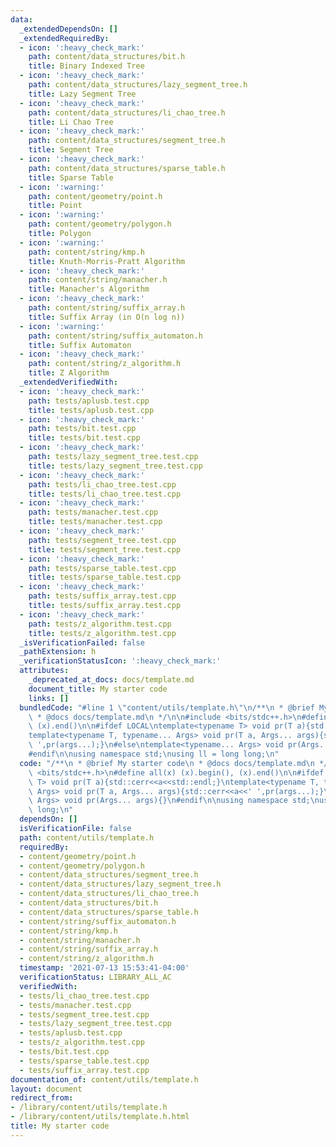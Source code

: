 ```yaml
---
data:
  _extendedDependsOn: []
  _extendedRequiredBy:
  - icon: ':heavy_check_mark:'
    path: content/data_structures/bit.h
    title: Binary Indexed Tree
  - icon: ':heavy_check_mark:'
    path: content/data_structures/lazy_segment_tree.h
    title: Lazy Segment Tree
  - icon: ':heavy_check_mark:'
    path: content/data_structures/li_chao_tree.h
    title: Li Chao Tree
  - icon: ':heavy_check_mark:'
    path: content/data_structures/segment_tree.h
    title: Segment Tree
  - icon: ':heavy_check_mark:'
    path: content/data_structures/sparse_table.h
    title: Sparse Table
  - icon: ':warning:'
    path: content/geometry/point.h
    title: Point
  - icon: ':warning:'
    path: content/geometry/polygon.h
    title: Polygon
  - icon: ':warning:'
    path: content/string/kmp.h
    title: Knuth-Morris-Pratt Algorithm
  - icon: ':heavy_check_mark:'
    path: content/string/manacher.h
    title: Manacher's Algorithm
  - icon: ':heavy_check_mark:'
    path: content/string/suffix_array.h
    title: Suffix Array (in O(n log n))
  - icon: ':warning:'
    path: content/string/suffix_automaton.h
    title: Suffix Automaton
  - icon: ':heavy_check_mark:'
    path: content/string/z_algorithm.h
    title: Z Algorithm
  _extendedVerifiedWith:
  - icon: ':heavy_check_mark:'
    path: tests/aplusb.test.cpp
    title: tests/aplusb.test.cpp
  - icon: ':heavy_check_mark:'
    path: tests/bit.test.cpp
    title: tests/bit.test.cpp
  - icon: ':heavy_check_mark:'
    path: tests/lazy_segment_tree.test.cpp
    title: tests/lazy_segment_tree.test.cpp
  - icon: ':heavy_check_mark:'
    path: tests/li_chao_tree.test.cpp
    title: tests/li_chao_tree.test.cpp
  - icon: ':heavy_check_mark:'
    path: tests/manacher.test.cpp
    title: tests/manacher.test.cpp
  - icon: ':heavy_check_mark:'
    path: tests/segment_tree.test.cpp
    title: tests/segment_tree.test.cpp
  - icon: ':heavy_check_mark:'
    path: tests/sparse_table.test.cpp
    title: tests/sparse_table.test.cpp
  - icon: ':heavy_check_mark:'
    path: tests/suffix_array.test.cpp
    title: tests/suffix_array.test.cpp
  - icon: ':heavy_check_mark:'
    path: tests/z_algorithm.test.cpp
    title: tests/z_algorithm.test.cpp
  _isVerificationFailed: false
  _pathExtension: h
  _verificationStatusIcon: ':heavy_check_mark:'
  attributes:
    _deprecated_at_docs: docs/template.md
    document_title: My starter code
    links: []
  bundledCode: "#line 1 \"content/utils/template.h\"\n/**\n * @brief My starter code\n\
    \ * @docs docs/template.md\n */\n\n#include <bits/stdc++.h>\n#define all(x) (x).begin(),\
    \ (x).end()\n\n#ifdef LOCAL\ntemplate<typename T> void pr(T a){std::cerr<<a<<std::endl;}\n\
    template<typename T, typename... Args> void pr(T a, Args... args){std::cerr<<a<<'\
    \ ',pr(args...);}\n#else\ntemplate<typename... Args> void pr(Args... args){}\n\
    #endif\n\nusing namespace std;\nusing ll = long long;\n"
  code: "/**\n * @brief My starter code\n * @docs docs/template.md\n */\n\n#include\
    \ <bits/stdc++.h>\n#define all(x) (x).begin(), (x).end()\n\n#ifdef LOCAL\ntemplate<typename\
    \ T> void pr(T a){std::cerr<<a<<std::endl;}\ntemplate<typename T, typename...\
    \ Args> void pr(T a, Args... args){std::cerr<<a<<' ',pr(args...);}\n#else\ntemplate<typename...\
    \ Args> void pr(Args... args){}\n#endif\n\nusing namespace std;\nusing ll = long\
    \ long;\n"
  dependsOn: []
  isVerificationFile: false
  path: content/utils/template.h
  requiredBy:
  - content/geometry/point.h
  - content/geometry/polygon.h
  - content/data_structures/segment_tree.h
  - content/data_structures/lazy_segment_tree.h
  - content/data_structures/li_chao_tree.h
  - content/data_structures/bit.h
  - content/data_structures/sparse_table.h
  - content/string/suffix_automaton.h
  - content/string/kmp.h
  - content/string/manacher.h
  - content/string/suffix_array.h
  - content/string/z_algorithm.h
  timestamp: '2021-07-13 15:53:41-04:00'
  verificationStatus: LIBRARY_ALL_AC
  verifiedWith:
  - tests/li_chao_tree.test.cpp
  - tests/manacher.test.cpp
  - tests/segment_tree.test.cpp
  - tests/lazy_segment_tree.test.cpp
  - tests/aplusb.test.cpp
  - tests/z_algorithm.test.cpp
  - tests/bit.test.cpp
  - tests/sparse_table.test.cpp
  - tests/suffix_array.test.cpp
documentation_of: content/utils/template.h
layout: document
redirect_from:
- /library/content/utils/template.h
- /library/content/utils/template.h.html
title: My starter code
---
```

